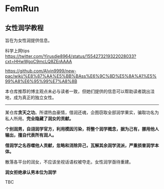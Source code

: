 # FemRun
## 女性润学教程
旨在为女性润提供信息。

科学上网tips
https://twitter.com/Yirusdie8964/status/1554273219322028033?cxt=HHwWgoC9mcLQ8ZErAAAA

https://github.com/Alvin9999/new-pac/wiki/%E8%87%AA%E5%BB%BAss%E6%9C%8D%E5%8A%A1%E5%99%A8%E6%95%99%E7%A8%8B

本仓库推荐的博主观点未必与读者一致，但她们提供的信息可以帮助读者跳出洼地，成为真正的独立女性。

---------------

某仓库**贪天之功**。所谓热血豪情，借润还魂，企图窃取全部润学果实，骗取功名为私人所用。**完全隐藏了润女的贡献。**

**个别润男，自诩润学官方，利用模因污染，将整个润学概念，据为己有，挪用他人输出，擅自代表所有润人。**

**借润学之名吞噬他人贡献，忽略和消除异己，瓦解其余润学流派，严重损害润学本体。**



散落各平台的润女，不应该坐视话语权被夺走。女性润学亟待重建。

**润女拒绝承认男本位为润学**

 TBC
